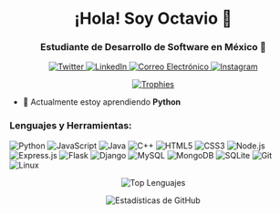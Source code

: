 <h1 align="center">¡Hola! Soy Octavio 👋</h1>
<h3 align="center">Estudiante de Desarrollo de Software en México 🚀</h3>

<p align="center">
  <a href="https://twitter.com/loctaviodevwpy" target="blank">
    <img src="https://img.icons8.com/fluency/48/000000/twitter.png" alt="Twitter" />
  </a>
  <a href="https://linkedin.com/in/luis-octavio-lopez-martinez" target="blank">
    <img src="https://img.icons8.com/fluency/48/000000/linkedin.png" alt="LinkedIn" />
  </a>
  <a href="mailto:octaviodevtech@gmail.com" target="blank">
    <img src="https://img.icons8.com/fluency/48/000000/gmail.png" alt="Correo Electrónico" />
  </a>
  <a href="https://instagram.com/octaviodevbawpy" target="blank">
    <img src="https://img.icons8.com/fluency/48/000000/instagram-new.png" alt="Instagram" />
  </a>
</p>

<p align="center">
  <a href="https://github.com/loctaviodev/github-profile-trophy">
    <img src="https://github-profile-trophy.vercel.app/?username=loctaviodev" alt="Trophies" />
  </a>
</p>

- 🌱 Actualmente estoy aprendiendo **Python**

<h3 align="left">Lenguajes y Herramientas:</h3>
<p align="left">
  <img src="https://img.icons8.com/color/48/000000/python.png" alt="Python" />
  <img src="https://img.icons8.com/color/48/000000/javascript.png" alt="JavaScript" />
  <img src="https://img.icons8.com/color/48/000000/java.png" alt="Java" />
  <img src="https://img.icons8.com/color/48/000000/c-plus-plus-logo.png" alt="C++" />
  <img src="https://img.icons8.com/color/48/000000/html-5.png" alt="HTML5" />
  <img src="https://img.icons8.com/color/48/000000/css3.png" alt="CSS3" />
  <img src="https://img.icons8.com/color/48/000000/nodejs.png" alt="Node.js" />
  <img src="https://img.icons8.com/color/48/000000/express.png" alt="Express.js" />
  <img src="https://img.icons8.com/color/48/000000/flask.png" alt="Flask" />
  <img src="https://img.icons8.com/color/48/000000/django.png" alt="Django" />
  <img src="https://img.icons8.com/color/48/000000/mysql.png" alt="MySQL" />
  <img src="https://img.icons8.com/color/48/000000/mongodb.png" alt="MongoDB" />
  <img src="https://img.icons8.com/color/48/000000/sqlite.png" alt="SQLite" />
  <img src="https://img.icons8.com/color/48/000000/git.png" alt="Git" />
  <img src="https://img.icons8.com/color/48/000000/linux.png" alt="Linux" />
</p>

<p align="center">
  <img src="https://github-readme-stats.vercel.app/api/top-langs/?username=loctaviodev&layout=compact&theme=dark" alt="Top Lenguajes" />
</p>

<p align="center">
  <img src="https://github-readme-stats.vercel.app/api?username=loctaviodev&show_icons=true&count_private=true&theme=dark" alt="Estadísticas de GitHub" />
</p>

